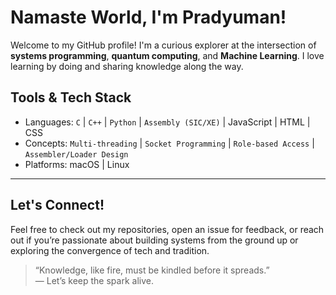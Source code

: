 # Namaste World, I'm Pradyuman!

Welcome to my GitHub profile! I'm a curious explorer at the intersection of **systems programming**, **quantum computing**, and **Machine Learning**. I love learning by doing and sharing knowledge along the way.


## Tools & Tech Stack

- Languages: `C` | `C++` | `Python` | `Assembly (SIC/XE)` | JavaScript | HTML | CSS
- Concepts: `Multi-threading` | `Socket Programming` | `Role-based Access` | `Assembler/Loader Design`
- Platforms: macOS | Linux

---

## Let's Connect!

Feel free to check out my repositories, open an issue for feedback, or reach out if you’re passionate about building systems from the ground up or exploring the convergence of tech and tradition.

> “Knowledge, like fire, must be kindled before it spreads.”  
> — Let’s keep the spark alive.

